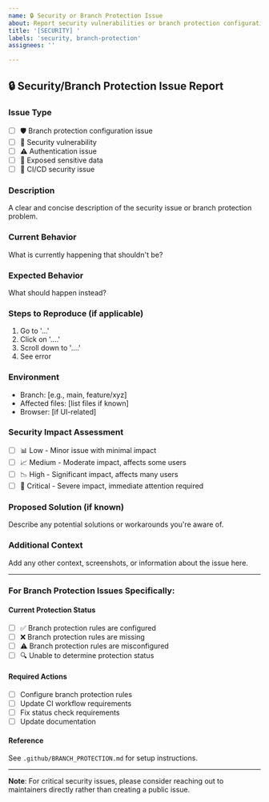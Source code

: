 ```yaml
---
name: 🔒 Security or Branch Protection Issue
about: Report security vulnerabilities or branch protection configuration issues
title: '[SECURITY] '
labels: 'security, branch-protection'
assignees: ''

---
```


## 🔒 Security/Branch Protection Issue Report

### Issue Type
- [ ] 🛡️ Branch protection configuration issue
- [ ] 🔐 Security vulnerability
- [ ] ⚠️ Authentication issue
- [ ] 🚨 Exposed sensitive data
- [ ] 🔧 CI/CD security issue

### Description
A clear and concise description of the security issue or branch protection problem.

### Current Behavior
What is currently happening that shouldn't be?

### Expected Behavior
What should happen instead?

### Steps to Reproduce (if applicable)
1. Go to '...'
2. Click on '....'
3. Scroll down to '....'
4. See error

### Environment
- Branch: [e.g., main, feature/xyz]
- Affected files: [list files if known]
- Browser: [if UI-related]

### Security Impact Assessment
- [ ] 📊 Low - Minor issue with minimal impact
- [ ] 📈 Medium - Moderate impact, affects some users
- [ ] 📉 High - Significant impact, affects many users
- [ ] 🚨 Critical - Severe impact, immediate attention required

### Proposed Solution (if known)
Describe any potential solutions or workarounds you're aware of.

### Additional Context
Add any other context, screenshots, or information about the issue here.

---

### For Branch Protection Issues Specifically:

#### Current Protection Status
- [ ] ✅ Branch protection rules are configured
- [ ] ❌ Branch protection rules are missing
- [ ] ⚠️ Branch protection rules are misconfigured
- [ ] 🔍 Unable to determine protection status

#### Required Actions
- [ ] Configure branch protection rules
- [ ] Update CI workflow requirements
- [ ] Fix status check requirements
- [ ] Update documentation

#### Reference
See `.github/BRANCH_PROTECTION.md` for setup instructions.

---

**Note**: For critical security issues, please consider reaching out to maintainers directly rather than creating a public issue.